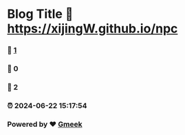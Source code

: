 # Blog Title :link: https://xijingW.github.io/npc 
### :page_facing_up: [1](https://xijingW.github.io/npc/tag.html) 
### :speech_balloon: 0 
### :hibiscus: 2 
### :alarm_clock: 2024-06-22 15:17:54 
### Powered by :heart: [Gmeek](https://github.com/Meekdai/Gmeek)

